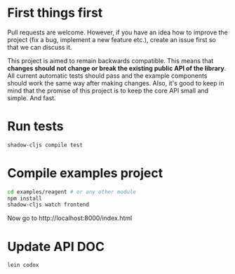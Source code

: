 # First things first

Pull requests are welcome. However, if you have an idea how to improve the project (fix a bug, implement a new feature etc.), create an issue first so that we can discuss it.

This project is aimed to remain backwards compatible. This means that **changes should not change or break the existing public API of the library**. All current automatic tests should pass and the example components should work the same way after making changes. Also, it's good to keep in mind that the promise of this project is to keep the core API small and simple. And fast.

# Run tests

```bash
shadow-cljs compile test
```

# Compile examples project

```bash
cd examples/reagent # or any other module
npm install
shadow-cljs watch frontend
```

Now go to http://localhost:8000/index.html

# Update API DOC

```bash
lein codox
```
